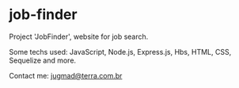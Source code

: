 # job-finder

Project 'JobFinder', website for job search.

Some techs used:
JavaScript, Node.js, Express.js, Hbs, HTML, CSS, Sequelize and more.

Contact me: jugmad@terra.com.br
